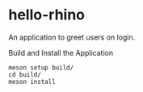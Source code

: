 # hello-rhino
An application to greet users on login.

Build and Install the Application
```
meson setup build/
cd build/
meson install
```
